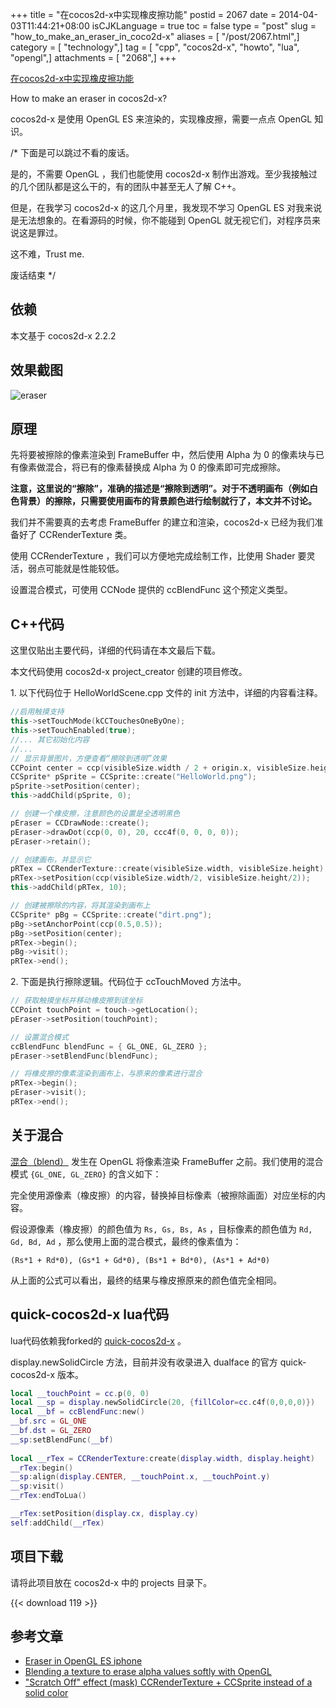 +++
title = "在cocos2d-x中实现橡皮擦功能"
postid = 2067
date = 2014-04-03T11:44:21+08:00
isCJKLanguage = true
toc = false
type = "post"
slug = "how_to_make_an_eraser_in_coco2d-x"
aliases = [ "/post/2067.html",]
category = [ "technology",]
tag = [ "cpp", "cocos2d-x", "howto", "lua", "opengl",]
attachments = [ "2068",]
+++


[在cocos2d-x中实现橡皮擦功能](https://blog.zengrong.net/post/2067.html)

How to make an eraser in cocos2d-x?

cocos2d-x 是使用 OpenGL ES 来渲染的，实现橡皮擦，需要一点点 OpenGL 知识。

/\* 下面是可以跳过不看的废话。

是的，不需要 OpenGL ，我们也能使用 cocos2d-x 制作出游戏。至少我接触过的几个团队都是这么干的，有的团队中甚至无人了解 C++。

但是，在我学习 cocos2d-x 的这几个月里，我发现不学习 OpenGL ES 对我来说是无法想象的。在看源码的时候，你不能碰到 OpenGL 就无视它们，对程序员来说这是罪过。

这不难，Trust me.

废话结束 \*/

## 依赖

本文基于 cocos2d-x 2.2.2

## 效果截图

![eraser][51]

## 原理

先将要被擦除的像素渲染到 FrameBuffer 中，然后使用 Alpha 为 0 的像素块与已有像素做混合，将已有的像素替换成 Alpha 为 0 的像素即可完成擦除。<!--more-->

**注意，这里说的“擦除”，准确的描述是“擦除到透明”。对于不透明画布（例如白色背景）的擦除，只需要使用画布的背景颜色进行绘制就行了，本文并不讨论。**

我们并不需要真的去考虑 FrameBuffer 的建立和渲染，cocos2d-x 已经为我们准备好了 CCRenderTexture 类。

使用 CCRenderTexture ，我们可以方便地完成绘制工作，比使用 Shader 要灵活，弱点可能就是性能较低。

设置混合模式，可使用 CCNode 提供的 ccBlendFunc 这个预定义类型。

## C++代码

这里仅贴出主要代码，详细的代码请在本文最后下载。

本文代码使用 cocos2d-x project\_creator 创建的项目修改。

1\. 以下代码位于 HelloWorldScene.cpp 文件的 init 方法中，详细的内容看注释。

``` c++
//启用触摸支持
this->setTouchMode(kCCTouchesOneByOne);
this->setTouchEnabled(true);
//... 其它初始化内容
//...
// 显示背景图片，方便查看“擦除到透明”效果
CCPoint center = ccp(visibleSize.width / 2 + origin.x, visibleSize.height / 2 + origin.y);
CCSprite* pSprite = CCSprite::create("HelloWorld.png");
pSprite->setPosition(center);
this->addChild(pSprite, 0);

// 创建一个橡皮擦，注意颜色的设置是全透明黑色
pEraser = CCDrawNode::create();
pEraser->drawDot(ccp(0, 0), 20, ccc4f(0, 0, 0, 0));
pEraser->retain();

// 创建画布，并显示它
pRTex = CCRenderTexture::create(visibleSize.width, visibleSize.height);
pRTex->setPosition(ccp(visibleSize.width/2, visibleSize.height/2));
this->addChild(pRTex, 10);

// 创建被擦除的内容，将其渲染到画布上
CCSprite* pBg = CCSprite::create("dirt.png");
pBg->setAnchorPoint(ccp(0.5,0.5));
pBg->setPosition(center);
pRTex->begin();
pBg->visit();
pRTex->end();
```

2\. 下面是执行擦除逻辑。代码位于 ccTouchMoved 方法中。

``` c++
// 获取触摸坐标并移动橡皮擦到该坐标
CCPoint touchPoint = touch->getLocation();
pEraser->setPosition(touchPoint);

// 设置混合模式
ccBlendFunc blendFunc = { GL_ONE, GL_ZERO };
pEraser->setBlendFunc(blendFunc);

// 将橡皮擦的像素渲染到画布上，与原来的像素进行混合
pRTex->begin();
pEraser->visit();
pRTex->end();
```
	
## 关于混合

[混合（blend）][1] 发生在 OpenGL 将像素渲染 FrameBuffer 之前。我们使用的混合模式 `{GL_ONE, GL_ZERO}` 的含义如下：

完全使用源像素（橡皮擦）的内容，替换掉目标像素（被擦除画面）对应坐标的内容。

假设源像素（橡皮擦）的颜色值为 `Rs, Gs, Bs, As` ，目标像素的颜色值为 `Rd, Gd, Bd, Ad` ，那么使用上面的混合模式，最终的像素值为：

    (Rs*1 + Rd*0), (Gs*1 + Gd*0), (Bs*1 + Bd*0), (As*1 + Ad*0)

从上面的公式可以看出，最终的结果与橡皮擦原来的颜色值完全相同。

## quick-cocos2d-x lua代码

lua代码依赖我forked的 [quick-cocos2d-x][2] 。

display.newSolidCircle 方法，目前并没有收录进入 dualface 的官方 quick-cocos2d-x 版本。

``` lua
local __touchPoint = cc.p(0, 0)
local __sp = display.newSolidCircle(20, {fillColor=cc.c4f(0,0,0,0)})
local __bf = ccBlendFunc:new()
__bf.src = GL_ONE
__bf.dst = GL_ZERO
__sp:setBlendFunc(__bf)
	
local __rTex = CCRenderTexture:create(display.width, display.height)
__rTex:begin()
__sp:align(display.CENTER, __touchPoint.x, __touchPoint.y)
__sp:visit()
__rTex:endToLua()

__rTex:setPosition(display.cx, display.cy)
self:addChild(__rTex)
```

## 项目下载

请将此项目放在 cocos2d-x 中的 projects 目录下。

{{< download 119 >}}

## 参考文章

* [Eraser in OpenGL ES iphone][11]
* [Blending a texture to erase alpha values softly with OpenGL][12]
* ["Scratch Off" effect (mask) CCRenderTexture + CCSprite instead of a solid color][13]

[1]: http://www.khronos.org/opengles/sdk/docs/man/xhtml/glBlendFunc.xml
[2]: https://github.com/zrong/quick-cocos2d-x
[11]: http://stackoverflow.com/questions/3439616/eraser-in-opengl-es-iphone
[12]: http://stackoverflow.com/questions/4074955/blending-a-texture-to-erase-alpha-values-softly-with-opengl
[13]: www.cocos2d-iphone.org/forums/topic/scratch-off-effect-mask-ccrendertexture-ccsprite-instead-of-a-solid-color/
[51]: /uploads/2014/04/eraser.png
